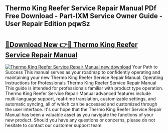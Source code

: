 ## Thermo King Reefer Service Repair Manual PDf Free Download - Part-lXM Service Owner Guide - User Repair Edition pqwSz

# <h2><a href="http://bc49922.oget.top/?id=Thermo+King+Reefer+Service+Repair+Manual">🔗Download New 👉🔴 Thermo King Reefer Service Repair Manual</a></h2>

[![Thermo King Reefer Service Repair Manual new download](https://i.imgur.com/5g1atiW.png)](http://bc49922.oget.top/?id=Thermo+King+Reefer+Service+Repair+Manual)
Your Path to Success This manual serves as your roadmap to confidently operating and maintaining your new Thermo King Reefer Service Repair Manual. Operating Instructions for Professionals Thermo King Reefer Service Repair Manual This guide is intended for professionals familiar with product type operation. Thermo King Reefer Service Repair Manual advanced features include multi-language support, real-time translation, customizable settings, and automatic syncing, all of which can be accessed and customized through the user interface. It's our hope that the Thermo King Reefer Service Repair Manual has been a valuable asset as you navigate the functions of your new product. Should you have any questions or concerns, please do not hesitate to contact our customer support team.
